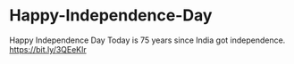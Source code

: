 # Happy-Independence-Day
Happy Independence Day Today is 75 years since India got independence. https://bit.ly/3QEeKlr
